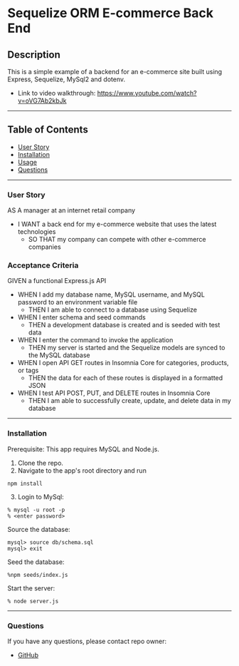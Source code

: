 # Sequelize ORM E-commerce Back End

## Description
This is a simple example of a backend for an e-commerce site built using Express, Sequelize, MySql2 and dotenv.  
- Link to video walkthrough: https://www.youtube.com/watch?v=oVG7Ab2kbJk
---
## Table of Contents

- [User Story](###user_story)
- [Installation](#installation)
- [Usage](#usage)
- [Questions](#questions)
---
### User Story

AS A manager at an internet retail company

- I WANT a back end for my e-commerce website that uses the latest technologies
  - SO THAT my company can compete with other e-commerce companies

### Acceptance Criteria

GIVEN a functional Express.js API

- WHEN I add my database name, MySQL username, and MySQL password to an environment variable file
  - THEN I am able to connect to a database using Sequelize
- WHEN I enter schema and seed commands
  - THEN a development database is created and is seeded with test data
- WHEN I enter the command to invoke the application
  - THEN my server is started and the Sequelize models are synced to the MySQL database
- WHEN I open API GET routes in Insomnia Core for categories, products, or tags
  - THEN the data for each of these routes is displayed in a formatted JSON
- WHEN I test API POST, PUT, and DELETE routes in Insomnia Core
  - THEN I am able to successfully create, update, and delete data in my database

---
### Installation

Prerequisite: This app requires MySQL and Node.js.
1. Clone the repo.
2. Navigate to the app's root directory and run
```
npm install
```
3. Login to MySql:
```
% mysql -u root -p
% <enter password>
```
Source the database:
```
mysql> source db/schema.sql
mysql> exit
```
Seed the database:
```
%npm seeds/index.js
```  
Start the server:
```
% node server.js
```
---
### Questions

If you have any questions, please contact repo owner:

- [GitHub](https:/github.com/squeakymatter)


